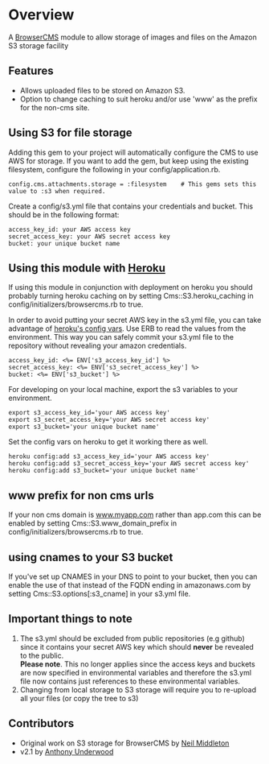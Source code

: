 # Overview

A [BrowserCMS](http://www.browsercms.org) module to allow storage of images and files on the Amazon S3 storage facility

## Features

* Allows uploaded files to be stored on Amazon S3.
* Option to change caching to suit heroku and/or use 'www' as the prefix for the non-cms site.

## Using S3 for file storage

Adding this gem to your project will automatically configure the CMS to use AWS for storage. If you want to add the gem, but keep using the existing filesystem, configure the following in your config/application.rb.

    config.cms.attachments.storage = :filesystem	# This gems sets this value to :s3 when required.

Create a config/s3.yml file that contains your credentials and bucket. This should be in the following format:

    access_key_id: your AWS access key
    secret_access_key: your AWS secret access key
    bucket: your unique bucket name

## Using this module with [Heroku](http://heroku.com)
If using this module in conjunction with deployment on heroku you should probably turning heroku caching on by setting Cms::S3.heroku_caching in config/initializers/browsercms.rb to true.

In order to avoid putting your secret AWS key in the s3.yml file, you can take advantage of [heroku's config vars](http://docs.heroku.com/config-vars). Use ERB to read the values from the environment.  This way you can safely commit your s3.yml file to the repository without revealing your amazon credentials.

    access_key_id: <%= ENV['s3_access_key_id'] %>
    secret_access_key: <%= ENV['s3_secret_access_key'] %>
    bucket: <%= ENV['s3_bucket'] %>

For developing on your local machine, export the s3 variables to your environment.

    export s3_access_key_id='your AWS access key'
    export s3_secret_access_key='your AWS secret access key'
    export s3_bucket='your unique bucket name'

Set the config vars on heroku to get it working there as well.

    heroku config:add s3_access_key_id='your AWS access key'
    heroku config:add s3_secret_access_key='your AWS secret access key'
    heroku config:add s3_bucket='your unique bucket name'

## www prefix for non cms urls
If your non cms domain is www.myapp.com rather than app.com this can be enabled by setting Cms::S3.www_domain_prefix in config/initializers/browsercms.rb to true.

## using cnames to your S3 bucket
If you've set up CNAMES in your DNS to point to your bucket, then you can enable the use of that instead of the FQDN ending in amazonaws.com by setting Cms::S3.options[:s3_cname] in your s3.yml file.

## Important things to note
1. The s3.yml should be excluded from public repositories (e.g github) since it contains your secret AWS key which should **never** be revealed to the public.   
**Please note**. This no longer applies since the access keys and buckets are now specified in environmental variables and therefore the s3.yml file now contains just references to these environmental variables.
2. Changing from local storage to S3 storage will require you to re-upload all your files (or copy the tree to s3)

## Contributors

* Original work on S3 storage for BrowserCMS by [Neil Middleton](http://github.com/neilmiddleton/)
* v2.1 by [Anthony Underwood](https://github.com/aunderwo)
